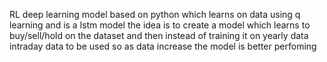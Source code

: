 RL deep learning model based on python which learns on data using q learning and is a lstm model
the idea is to create a model which learns to buy/sell/hold on the dataset and then instead of training it on 
yearly data intraday data to be used so as data increase the model is better perfoming